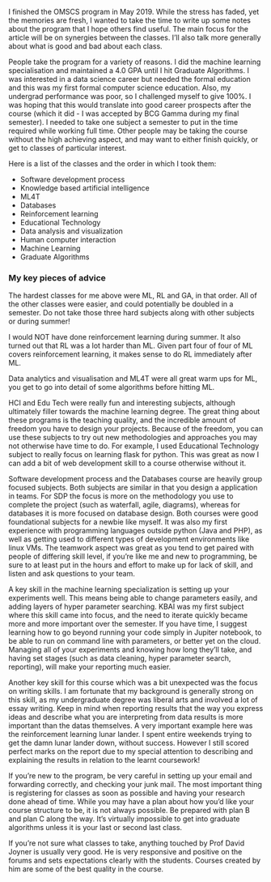 I finished the OMSCS program in May 2019. While the stress has faded, yet the memories are fresh, I wanted to take the time to write up some notes about the program that I hope others find useful. The main focus for the article will be on synergies between the classes. I’ll also talk more generally about what is good and bad about each class.

People take the program for a variety of reasons. I did the machine learning specialisation and maintained a 4.0 GPA until I hit Graduate Algorithms. I was interested in a data science career but needed the formal education and this was my first formal computer science education. Also, my undergrad performance was poor, so I challenged myself to give 100%. I was hoping that this would translate into good career prospects after the course (which it did - I was accepted by BCG Gamma during my final semester). I needed to take one subject a semester to put in the time required while working full time. Other people may be taking the course without the high achieving aspect, and may want to either finish quickly, or get to classes of particular interest.

Here is a list of the classes and the order in which I took them:

*  Software development process
*  Knowledge based artificial intelligence
*  ML4T
*  Databases
*  Reinforcement learning
*  Educational Technology
*  Data analysis and visualization
*  Human computer interaction
*  Machine Learning
*  Graduate Algorithms

### My key pieces of advice

The hardest classes for me above were ML, RL and GA, in that order. All of the other classes were easier, and could potentially be doubled in a semester. Do not take those three hard subjects along with other subjects or during summer!

I would NOT have done reinforcement learning during summer. It also turned out that RL was a lot harder than ML. Given part four of four of ML covers reinforcement learning, it makes sense to do RL immediately after ML.

Data analytics and visualisation and ML4T were all great warm ups for ML, you get to go into detail of some algorithms before hitting ML.

HCI and Edu Tech were really fun and interesting subjects, although ultimately filler towards the machine learning degree. The great thing about these programs is the teaching quality, and the incredible amount of freedom you have to design your projects. Because of the freedom, you can use these subjects to try out new methodologies and approaches you may not otherwise have time to do. For example, I used Educational Technology subject to really focus on learning flask for python. This was great as now I can add a bit of web development skill to a course otherwise without it.

Software development process and the Databases course are heavily group focused subjects. Both subjects are similar in that you design a application in teams. For SDP the focus is more on the methodology you use to complete the project (such as waterfall, agile, diagrams), whereas for databases it is more focused on database design. Both courses were good foundational subjects for a newbie like myself. It was also my first experience with programming languages outside python (Java and PHP), as well as getting used to different types of development environments like linux VMs. The teamwork aspect was great as you tend to get paired with people of differing skill level, if you’re like me and new to programming, be sure to at least put in the hours and effort to make up for lack of skill, and listen and ask questions to your team.

A key skill in the machine learning specialization is setting up your experiments well. This means being able to change parameters easily, and adding layers of hyper parameter searching. KBAI was my first subject where this skill came into focus, and the need to iterate quickly became more and more important over the semester. If you have time, I suggest learning how to go beyond running your code simply in Jupiter notebook, to be able to run on command line with parameters, or better yet on the cloud. Managing all of your experiments and knowing how long they’ll take, and having set stages (such as data cleaning, hyper parameter search, reporting), will make your reporting much easier.

Another key skill for this course which was a bit unexpected was the focus on writing skills. I am fortunate that my background is generally strong on this skill, as my undergraduate degree was liberal arts and involved a lot of essay writing. Keep in mind when reporting results that the way you express ideas and describe what you are interpreting from data results is more important than the datas themselves. A very important example here was the reinforcement learning lunar lander. I spent entire weekends trying to get the damn lunar lander down, without success. However I still scored perfect marks on the report due to my special attention to describing and explaining the results in relation to the learnt coursework!

If you’re new to the program, be very careful in setting up your email and forwarding correctly, and checking your junk mail. The most important thing is registering for classes as soon as possible and having your research done ahead of time. While you may have a plan about how you’d like your course structure to be, it is not always possible. Be prepared with plan B and plan C along the way. It’s virtually impossible to get into graduate algorithms unless it is your last or second last class.

If you’re not sure what classes to take, anything touched by Prof David Joyner is usually very good. He is very responsive and positive on the forums and sets expectations clearly with the students. Courses created by him are some of the best quality in the course.
